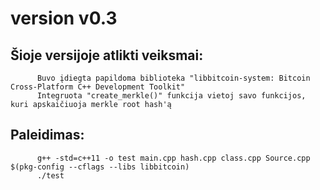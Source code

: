 # version v0.3
## Šioje versijoje atlikti veiksmai:
          Buvo įdiegta papildoma biblioteka "libbitcoin-system: Bitcoin Cross-Platform C++ Development Toolkit"
          Integruota "create_merkle()" funkcija vietoj savo funkcijos, kuri apskaičiuoja merkle root hash'ą
          
## Paleidimas:
          g++ -std=c++11 -o test main.cpp hash.cpp class.cpp Source.cpp $(pkg-config --cflags --libs libbitcoin)
          ./test

          
